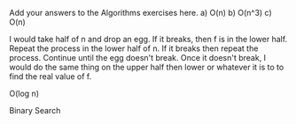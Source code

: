 Add your answers to the Algorithms exercises here.
a) O(n) b) O(n^3) c) O(n)

I would take half of n and drop an egg. If it breaks, then f is in the lower half. Repeat the process in the lower half of n. If it breaks then repeat the process. Continue until the egg doesn't break. Once it doesn't break, I would do the same thing on the upper half then lower or whatever it is to to find the real value of f.

O(log n)

Binary Search